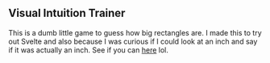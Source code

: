 ## Visual Intuition Trainer

This is a dumb little game to guess how big rectangles are. I made this to try out Svelte and also because I was curious if I could look at an inch and say if it was actually an inch. See if you can [here](https://visual-intuition-trainer.vercel.app/) lol.
